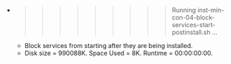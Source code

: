 * >>>>>>>>> Running inst-min-con-04-block-services-start-postinstall.sh ...
  * Block services from starting after they are being installed.
  * Disk size = 990088K. Space Used = 8K. Runtime = 00:00:00:00.
